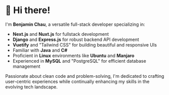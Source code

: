 # 👋 Hi there!

I'm **Benjamin Chau**, a versatile full-stack developer specializing in:

- **Next.js** and **Nuxt.js** for fullstack development
- **Django** and **Express.js** for robust backend API development
- **Vuetify** and "Tailwind CSS" for building beautiful and responsive UIs
- Familiar with **Java** and **C#**
- Proficient in **Linux** environments like **Ubuntu** and **Manjaro**
- Experienced in **MySQL** and "PostgreSQL" for efficient database management

Passionate about clean code and problem-solving, I'm dedicated to crafting user-centric experiences while continually enhancing my skills in the evolving tech landscape.
